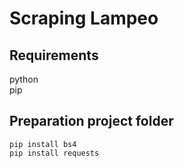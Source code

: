 # Scraping Lampeo

## Requirements
python\
pip
## Preparation project folder
```
pip install bs4
pip install requests
```